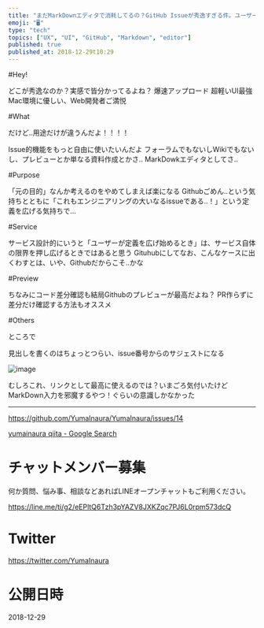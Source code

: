 ```yaml
---
title: "まだMarkDownエディタで消耗してるの？GitHub Issueが秀逸すぎる件。ユーザー独自利用する？ @yumainaura #UI "
emoji: "🖥"
type: "tech"
topics: ["UX", "UI", "GitHub", "Markdown", "editor"]
published: true
published_at: 2018-12-29t10:29
---
```


#Hey!

どこが秀逸なのか？実感で皆分かってるよね？
爆速アップロード
超軽いUI最強
Mac環境に優しい、Web開発者ご満悦

#What

だけど‥用途だけが違うんだよ！！！！

Issue的機能をもっと自由に使いたいんだよ
フォーラムでもないしWikiでもないし、プレビューとか単なる資料作成とかさ‥
MarkDowkエディタとしてさ‥

#Purpose

「元の目的」なんか考えるのをやめてしまえば楽になる
Githubごめん‥という気持ちとともに「これもエンジニアリングの大いなるissueである‥！」という定義を広げる気持ちで…

#Service

サービス設計的にいうと「ユーザーが定義を広げ始めるとき」は、サービス自体の限界を押し広げるときではあると思う
Gituhubにしてなお、こんなケースに出くわすとは、いや、Githubだからこそ‥かな

#Preview

ちなみにコード差分確認も結局Githubのプレビューが最高だよね？
PR作らずに差分だけ確認する方法もオススメ

#Others

ところで

見出しを書くのはちょっとつらい、issue番号からのサジェストになる

![image](https://user-images.githubusercontent.com/13635059/50531861-ef825d00-0b53-11e9-9e6d-a2aa0bd03ac9.png)

むしろこれ、リンクとして最高に使えるのでは？いまごろ気付いたけど
MarkDown入力を邪魔するやつ！ぐらいの意識しかなかった


---

https://github.com/YumaInaura/YumaInaura/issues/14

[yumainaura qiita - Google Search](https://www.google.com/search?q=yumainaura+qiita&oq=yumainaura+qiita&aqs=chrome..69i57j69i60l3j69i59l2.1970j0j7&sourceid=chrome&ie=UTF-8)








<!-- Update From Qiita API -->

# チャットメンバー募集


何か質問、悩み事、相談などあればLINEオープンチャットもご利用ください。

https://line.me/ti/g2/eEPltQ6Tzh3pYAZV8JXKZqc7PJ6L0rpm573dcQ





# Twitter


https://twitter.com/YumaInaura


<!-- Update From Qiita API -->



# 公開日時

2018-12-29
